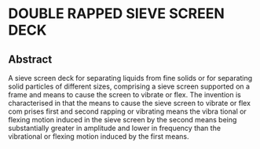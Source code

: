 # DOUBLE RAPPED SIEVE SCREEN DECK

## Abstract
A sieve screen deck for separating liquids from fine solids or for separating solid particles of different sizes, comprising a sieve screen supported on a frame and means to cause the screen to vibrate or flex. The invention is characterised in that the means to cause the sieve screen to vibrate or flex com prises first and second rapping or vibrating means the vibra tional or flexing motion induced in the sieve screen by the second means being substantially greater in amplitude and lower in frequency than the vibrational or flexing motion induced by the first means.